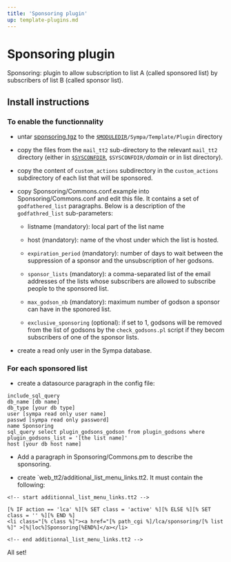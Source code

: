 ```yaml
---
title: 'Sponsoring plugin'
up: template-plugins.md
---
```


Sponsoring plugin
=================

Sponsoring: plugin to allow subscription to list A (called sponsored list) by subscribers of list B (called sponsor list).

Install instructions
--------------------

### To enable the functionnality

  - untar [sponsoring.tgz](https://assets.sympa.community/media/templates_plugins/sponsoring.tgz) to the [``$MODULEDIR``](../layout.md#moduledir)`/Sympa/Template/Plugin` directory

  - copy the files from the `mail_tt2` sub-directory to the relevant
    `mail_tt2` directory (either in
    [``$SYSCONFDIR``](../layout.md#sysconfdir), ``$SYSCONFDIR/``_domain_ or
    in list directory).

  - copy the content of `custom_actions` subdirectory in the `custom_actions`
    subdirectory of each list that will be sponsored.

  - copy Sponsoring/Commons.conf.example into Sponsoring/Commons.conf and edit this file. It contains a set of `godfathered_list` paragraphs. Below is a description of the `godfathred_list` sub-parameters:

      - listname (mandatory): local part of the list name

      - host (mandatory): name of the vhost under which the list is hosted.

      - `expiration_period` (mandatory): number of days to wait between the
        suppression of a sponsor and the unsubscription of her godsons.

      - `sponsor_lists` (mandatory): a comma-separated list of the email
        addresses of the lists whose subscribers are allowed to subscribe
        people to the sponsored list.

      - `max_godson_nb` (mandatory): maximum number of godson a sponsor can
        have in the sponored list.

      - `exclusive_sponsoring` (optional): if set to 1, godsons will be
        removed from the list of godsons by the `check_godsons.pl` script
        if they becom subscribers of one of the sponsor lists.

  - create a read only user in the Sympa database.

### For each sponsored list

  - create a datasource paragraph in the config file:

``` code
include_sql_query
db_name [db name]
db_type [your db type]
user [sympa read only user name]
passwd [sympa read only password]
name Sponsoring
sql_query select plugin_godsons_godson from plugin_godsons where plugin_godsons_list = '[the list name]'
host [your db host name]
```

  - Add a paragraph in Sponsoring/Commons.pm to describe the sponsoring.

  - create `web_tt2/additional_list_menu_links.tt2. It must contain the following:

``` code
<!-- start additionnal_list_menu_links.tt2 -->

[% IF action == 'lca' %][% SET class = 'active' %][% ELSE %][% SET class = '' %][% END %]
<li class="[% class %]"><a href="[% path_cgi %]/lca/sponsoring/[% list %]" >[%|loc%]Sponsoring[%END%]</a></li>

<!-- end additionnal_list_menu_links.tt2 -->
```

All set!
